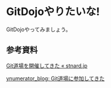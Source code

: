 GitDojoやりたいな!
====
GitDojoやってみましょう。

参考資料
----
[Git道場を開催してきた &laquo; stnard.jp](http://stnard.jp/2012/04/23/586/)

[ynumerator_blog: Git道場に参加してきた](http://ynumerator.blogspot.jp/2012/04/git.html)
